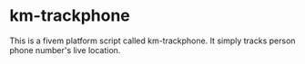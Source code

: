 # km-trackphone

This is a fivem platform script called km-trackphone. It simply tracks person phone number's live location.

